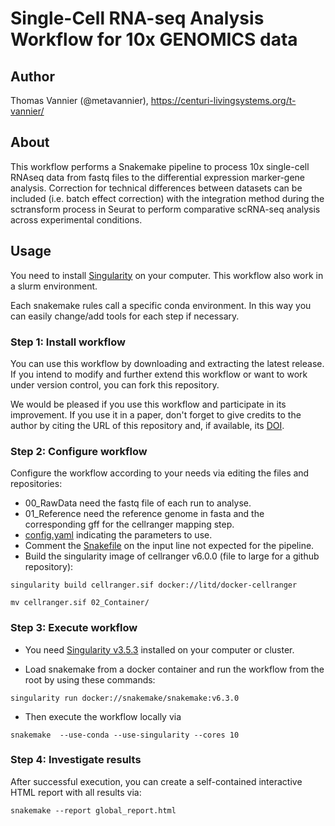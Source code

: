 

# Single-Cell RNA-seq Analysis Workflow for 10x GENOMICS data

## Author

Thomas Vannier (@metavannier), https://centuri-livingsystems.org/t-vannier/

## About

This workflow performs a Snakemake pipeline to process 10x single-cell RNAseq data from fastq files to the differential expression marker-gene analysis.
Correction for technical differences between datasets can be included (i.e. batch effect correction) with the integration method during the sctransform process in Seurat to perform comparative scRNA-seq analysis across experimental conditions.

## Usage

You need to install [Singularity](https://github.com/hpcng/singularity/blob/master/INSTALL.md#install-golang) on your computer. This workflow also work in a slurm environment.

Each snakemake rules call a specific conda environment. In this way you can easily change/add tools for each step if necessary. 

### Step 1: Install workflow

You can use this workflow by downloading and extracting the latest release. If you intend to modify and further extend this workflow or want to work under version control, you can fork this repository.

We would be pleased if you use this workflow and participate in its improvement. If you use it in a paper, don't forget to give credits to the author by citing the URL of this repository and, if available, its [DOI](https://).

### Step 2: Configure workflow

Configure the workflow according to your needs via editing the files and repositories:
- 00_RawData need the fastq file of each run to analyse.
- 01_Reference need the reference genome in fasta and the corresponding gff for the cellranger mapping step.
- [config.yaml](/config.yaml) indicating the parameters to use.
- Comment the [Snakefile](/Snakefile) on the input line not expected for the pipeline.
- Build the singularity image of cellranger v6.0.0 (file to large for a github repository):

`singularity build cellranger.sif docker://litd/docker-cellranger`

`mv cellranger.sif 02_Container/`

### Step 3: Execute workflow

- You need [Singularity v3.5.3](https://github.com/hpcng/singularity/blob/master/INSTALL.md#install-golang) installed on your computer or cluster.

- Load snakemake from a docker container and run the workflow from the root by using these commands:

`singularity run docker://snakemake/snakemake:v6.3.0`

- Then execute the workflow locally via

`snakemake  --use-conda --use-singularity --cores 10`

### Step 4: Investigate results

After successful execution, you can create a self-contained interactive HTML report with all results via:

`snakemake --report global_report.html`
